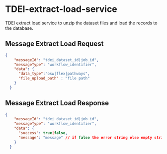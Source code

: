 # TDEI-extract-load-service
TDEI extract load service to unzip the dataset files and load the records to the database.

## Message Extract Load Request 

```json
{
    "messageId": "tdei_dataset_id|job_id",
    "messageType": "workflow_identifier",
    "data": {
      "data_type":"osw|flex|pathways",
      "file_upload_path" : "file path"
    } 
  }
```

## Message Extract Load Response 

```json
{
    "messageId": "tdei_dataset_id|job_id",
    "messageType": "workflow_identifier",
    "data": {
      "success": true|false,
      "message": "message" // if false the error string else empty string
    } 
  }
```
